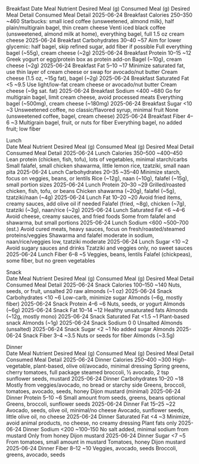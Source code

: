 Breakfast 
Date	Meal	Nutrient	Desired Meal (g)	Consumed Meal (g)	Desired Meal Detail	Consumed Meal Detail
2025-06-24	Breakfast	Calories	250–350	~460	Starbucks: small iced coffee (unsweetened, almond milk), half plain/multigrain bagel, thin cream cheese	Venti iced black coffee (unsweetened, almond milk at home), everything bagel, full 1.5 oz cream cheese
2025-06-24	Breakfast	Carbohydrates	30–40	~57	Aim for lower glycemic: half bagel, skip refined sugar, add fiber if possible	Full everything bagel (~55g), cream cheese (~2g)
2025-06-24	Breakfast	Protein	10–15	~12	Greek yogurt or egg/protein box as protein add-on	Bagel (~10g), cream cheese (~2g)
2025-06-24	Breakfast	Fat	5–10	~17	Minimize saturated fat, use thin layer of cream cheese or swap for avocado/nut butter	Cream cheese (1.5 oz, ~15g fat), bagel (~2g)
2025-06-24	Breakfast	Saturated Fat	<5	~9.5	Use light/low-fat cream cheese or avocado/nut butter	Cream cheese (~9g sat. fat)
2025-06-24	Breakfast	Sodium	<400	~680	Go for multigrain bagel, limit cream cheese, avoid processed meats	Everything bagel (~500mg), cream cheese (~180mg)
2025-06-24	Breakfast	Sugar	<10	~3	Unsweetened coffee, no classic/flavored syrup, minimal fruit	None (unsweetened coffee, bagel, cream cheese)
2025-06-24	Breakfast	Fiber	4–6	~3	Multigrain bagel, fruit, or nuts for fiber	Everything bagel, no added fruit; low fiber

Lunch  
Date	Meal	Nutrient	Desired Meal (g)	Consumed Meal (g)	Desired Meal Detail	Consumed Meal Detail
2025-06-24	Lunch	Calories	350–500	~400–450	Lean protein (chicken, fish, tofu), lots of vegetables, minimal starch/carbs	Small falafel, small chicken shawarma, little lemon rice, tzatziki, small naan pita
2025-06-24	Lunch	Carbohydrates	20–35	~35–40	Minimize starch, focus on veggies, beans, or lentils	Rice (~12g), naan (~10g), falafel (~15g), small portion sizes
2025-06-24	Lunch	Protein	20–30	~29	Grilled/roasted chicken, fish, tofu, or beans	Chicken shawarma (~20g), falafel (~5g), tzatziki/naan (~4g)
2025-06-24	Lunch	Fat	10–20	~20	Avoid fried items, creamy sauces, add olive oil if needed	Falafel (fried, ~8g), chicken (~7g), tzatziki (~3g), naan/rice (~2g)
2025-06-24	Lunch	Saturated Fat	<6	~4–6	Avoid cheese, creamy sauces, and fried foods	Some from falafel and shawarma, but small portions
2025-06-24	Lunch	Sodium	<600	~500–700 (est.)	Avoid cured meats, heavy sauces, focus on fresh/roasted/steamed proteins/veggies	Shawarma and falafel moderate in sodium, naan/rice/veggies low, tzatziki moderate
2025-06-24	Lunch	Sugar	<10	~2	Avoid sugary sauces and drinks	Tzatziki and veggies only, no sweet sauces
2025-06-24	Lunch	Fiber	6–8	~5	Veggies, beans, lentils	Falafel (chickpeas), some fiber, but no green vegetables

Snack  
Date	Meal	Nutrient	Desired Meal (g)	Consumed Meal (g)	Desired Meal Detail	Consumed Meal Detail
2025-06-24	Snack	Calories	100–150	~140	Nuts, seeds, or fruit, unsalted	20 raw almonds (~1 oz)
2025-06-24	Snack	Carbohydrates	<10	~6	Low-carb, minimize sugar	Almonds (~6g, mostly fiber)
2025-06-24	Snack	Protein	4–6	~6	Nuts, seeds, or yogurt	Almonds (~6g)
2025-06-24	Snack	Fat	10–14	~12	Healthy unsaturated fats	Almonds (~12g, mostly mono)
2025-06-24	Snack	Saturated Fat	<1.5	~1	Plant-based snack	Almonds (~1g)
2025-06-24	Snack	Sodium	0	0	Unsalted	Almonds (unsalted)
2025-06-24	Snack	Sugar	<2	~1	No added sugar	Almonds
2025-06-24	Snack	Fiber	3–4	~3.5	Nuts or seeds for fiber	Almonds (~3.5g)

Dinner  
Date	Meal	Nutrient	Desired Meal (g)	Consumed Meal (g)	Desired Meal Detail	Consumed Meal Detail
2025-06-24	Dinner	Calories	250–400	~300	High-vegetable, plant-based, olive oil/avocado, minimal dressing	Spring greens, cherry tomatoes, full package steamed broccoli, ½ avocado, 2 tsp sunflower seeds, mustard
2025-06-24	Dinner	Carbohydrates	10–20	~18	Mostly from veggies/avocado, no bread or starchy side	Greens, broccoli, tomatoes, avocado, seeds, honey Dijon mustard (minimal)
2025-06-24	Dinner	Protein	5–10	~6	Small amount from seeds, greens, beans optional	Greens, broccoli, sunflower seeds
2025-06-24	Dinner	Fat	15–25	~22	Avocado, seeds, olive oil, minimal/no cheese	Avocado, sunflower seeds, little olive oil, no cheese
2025-06-24	Dinner	Saturated Fat	<4	~3	Minimize, avoid animal products, no cheese, no creamy dressing	Plant fats only
2025-06-24	Dinner	Sodium	<200	~100–150	No salt added, minimal sodium from mustard	Only from honey Dijon mustard
2025-06-24	Dinner	Sugar	<7	~5	From tomatoes, small amount in mustard	Tomatoes, honey Dijon mustard
2025-06-24	Dinner	Fiber	8–12	~10	Veggies, avocado, seeds	Broccoli, greens, avocado, seeds
